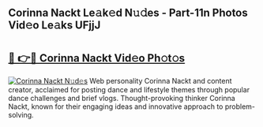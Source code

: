 ## Corinna Nackt Le𝚊k𝚎d N𝚞𝚍es - Part-11n Photos Vid𝚎o Le𝚊ks UFjjJ

# <h2><a href="http://fb6kfd.evod.top/?m=Corinna+Nackt">🔗 👉🔴 Corinna Nackt Vid𝚎o Ph𝚘t𝚘s</a></h2>

[![Corinna Nackt N𝚞d𝚎s](https://i.imgur.com/8V9OHl7.gif)](http://fb6kfd.evod.top/?m=Corinna+Nackt)
Web personality Corinna Nackt and content creator, acclaimed for posting dance and lifestyle themes through popular dance challenges and brief vlogs. Thought-provoking thinker Corinna Nackt, known for their engaging ideas and innovative approach to problem-solving. 
